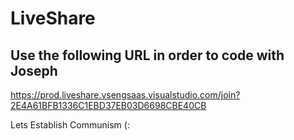 # LiveShare

## Use the following URL in order to code with Joseph

https://prod.liveshare.vsengsaas.visualstudio.com/join?2E4A61BFB1336C1EBD37EB03D6698CBE40CB

Lets Establish Communism (: